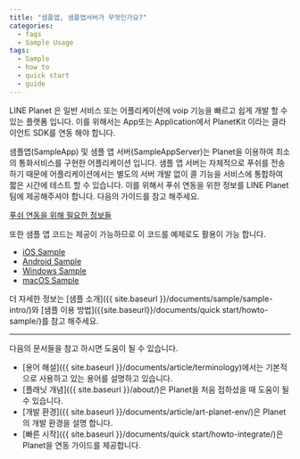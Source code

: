 ```yaml
---
title: "샘플앱, 샘플앱서버가 무엇인가요?"
categories:
  - faqs
  - Sample Usage
tags:
  - Sample
  - how to
  - quick start
  - guide
---
```


LINE Planet 은 일반 서비스 또는 어플리케이션에 voip 기능을 빠르고 쉽게 개발 할 수 있는 플랫폼 입니다. 이를 위해서는 App또는 Application에서 PlanetKit 이라는 클라이언트 SDK를 연동 해야 합니다.


샘플앱(SampleApp) 및 샘플 앱 서버(SampleAppServer)는 Planet을 이용하여 최소의 통화서비스를 구현한 어플리케이션 입니다.
샘플 앱 서버는 자체적으로 푸쉬를 전송하기 때문에 어플리케이션에서는 별도의 서버 개발 없이 콜 기능을 서비스에 통합하여 짧은 시간에 테스트 할 수 있습니다.
이를 위해서 푸쉬 연동을 위한 정보를 LINE Planet 팀에 제공해주셔야 합니다. 다음의 가이드를 참고 해주세요.

[푸쉬 연동을 위해 필요한 정보들]({{site.baseurl}}/documents/sample/sample-push/)

또한 샘플 앱 코드는 제공이 가능하므로 이 코드를 예제로도 활용이 가능 합니다.

* [iOS Sample](https://oss.navercorp.com/PlanetKit/sample-ios)
* [Android Sample](https://oss.navercorp.com/PlanetKit/sample-android)
* [Windows Sample](https://oss.navercorp.com/PlanetKit/sample-windows)
* [macOS Sample](https://oss.navercorp.com/PlanetKit/sample-macos)

더 자세한 정보는 [샘플 소개]({{ site.baseurl }}/documents/sample/sample-intro/)와 [샘플 이용 방법]({{site.baseurl}}/documents/quick start/howto-sample/)를 참고 해주세요.

----

다음의 문서들을 참고 하시면 도움이 될 수 있습니다.
* [용어 해설]({{ site.baseurl }}/documents/article/terminology)에서는 기본적으로 사용하고 있는 용어를 설명하고 있습니다.
* [플래닛 개념]({{ site.baseurl }}/about/)은 Planet을 처음 접하셨을 때 도움이 될 수 있습니다.
* [개발 환경]({{ site.baseurl }}/documents/article/art-planet-env/)은 Planet의 개발 환경을 설명 합니다.
* [빠른 시작]({{ site.baseurl }}/documents/quick start/howto-integrate/)은 Planet을 연동 가이드를 제공합니다.




